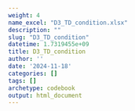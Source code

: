 ```yaml
---
weight: 4
name_excel: "D3_TD_condition.xlsx"
description: ""
slug: "D3_TD_condition"
datetime: 1.7319455e+09
title: D3_TD_condition
author: ''
date: '2024-11-18'
categories: []
tags: []
archetype: codebook
output: html_document
---
```


<div class="tabcontent"></div>
